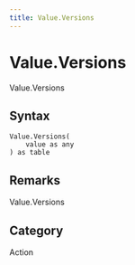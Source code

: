 ```yaml
---
title: Value.Versions
---
```


# Value.Versions


Value.Versions


## Syntax

```powerquery
Value.Versions(
    value as any
) as table
```


## Remarks

Value.Versions



## Category
Action
